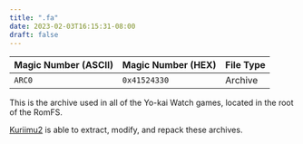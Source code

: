 ```yaml
---
title: ".fa"
date: 2023-02-03T16:15:31-08:00
draft: false
---
```


| Magic Number (ASCII) | Magic Number (HEX) | File Type |
|----------------------|--------------------|-----------|
| `ARC0`               | `0x41524330`       | Archive   |

This is the archive used in all of the Yo-kai Watch games, located in the root of the RomFS.

[Kuriimu2](https://github.com/FanTranslatorsInternational/Kuriimu2) is able to extract, modify, and repack these archives.
